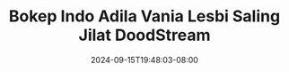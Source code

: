 --- 
title: "Bokep Indo Adila Vania Lesbi Saling Jilat   DoodStream"
description: "video bokep Bokep Indo Adila Vania Lesbi Saling Jilat   DoodStream yandex   terbaru"
date: 2024-09-15T19:48:03-08:00
file_code: "ub0vorwjlwtp"
draft: false
cover: "xvkkckgc8367cnck.jpg"
tags: ["Bokep", "Indo", "Adila", "Vania", "Lesbi", "Saling", "Jilat", "DoodStream", "bokep-indo", "bokep-viral", "bokep-ig"]
length: 914
fld_id: "1483099"
foldername: "Adila vania telegram"
categories: ["Adila vania telegram"]
views: 0
---